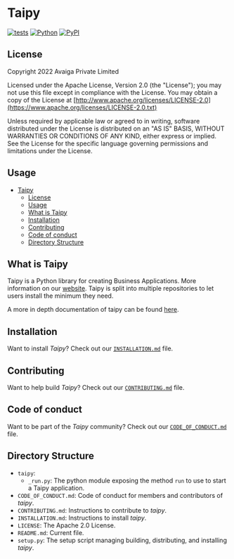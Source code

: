 # Taipy
[![tests](https://github.com/Avaiga/taipy-core/actions/workflows/tests.yml/badge.svg)](https://github.com/Avaiga/taipy/actions/workflows/tests.yml)
[![Python](https://img.shields.io/pypi/pyversions/taipy)](https://pypi.org/project/taipy)
[![PyPI](https://img.shields.io/pypi/v/taipy.svg?label=pip&logo=PyPI&logoColor=white)](https://pypi.org/project/taipy)

## License
Copyright 2022 Avaiga Private Limited

Licensed under the Apache License, Version 2.0 (the "License"); you may not use this file except in compliance with
the License. You may obtain a copy of the License at
[http://www.apache.org/licenses/LICENSE-2.0](https://www.apache.org/licenses/LICENSE-2.0.txt)

Unless required by applicable law or agreed to in writing, software distributed under the License is distributed on
an "AS IS" BASIS, WITHOUT WARRANTIES OR CONDITIONS OF ANY KIND, either express or implied. See the License for the
specific language governing permissions and limitations under the License.

## Usage
- [Taipy](#taipy)
  - [License](#license)
  - [Usage](#usage)
  - [What is Taipy](#what-is-taipy)
  - [Installation](#installation)
  - [Contributing](#contributing)
  - [Code of conduct](#code-of-conduct)
  - [Directory Structure](#directory-structure)
## What is Taipy

Taipy is a Python library for creating Business Applications. More information on our [website](https://www.taipy.io).
Taipy is split into multiple repositories to let users install the minimum they need.

A more in depth documentation of taipy can be found [here](https://docs.taipy.io).

## Installation

Want to install _Taipy_? Check out our [`INSTALLATION.md`](INSTALLATION.md) file.

## Contributing

Want to help build _Taipy_? Check out our [`CONTRIBUTING.md`](CONTRIBUTING.md) file.

## Code of conduct

Want to be part of the _Taipy_ community? Check out our [`CODE_OF_CONDUCT.md`](CODE_OF_CONDUCT.md) file.

## Directory Structure

- `taipy`:
    - `_run.py`: The python module exposing the method `run` to use to start a Taipy application.
- `CODE_OF_CONDUCT.md`: Code of conduct for members and contributors of _taipy_.
- `CONTRIBUTING.md`: Instructions to contribute to _taipy_.
- `INSTALLATION.md`: Instructions to install _taipy_.
- `LICENSE`: The Apache 2.0 License.
- `README.md`: Current file.
- `setup.py`: The setup script managing building, distributing, and installing _taipy_.
